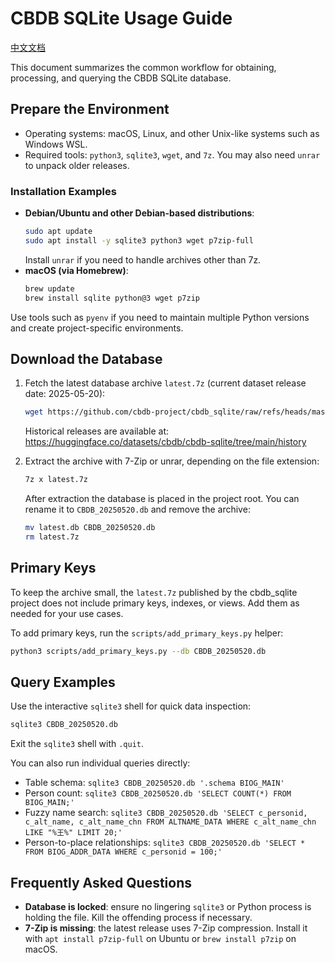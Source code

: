 # CBDB SQLite Usage Guide

[中文文档](./USAGE.zh.md)

This document summarizes the common workflow for obtaining, processing, and querying the CBDB SQLite database.

## Prepare the Environment
- Operating systems: macOS, Linux, and other Unix-like systems such as Windows WSL.
- Required tools: `python3`, `sqlite3`, `wget`, and `7z`. You may also need `unrar` to unpack older releases.

### Installation Examples
- **Debian/Ubuntu and other Debian-based distributions**:
  ```bash
  sudo apt update
  sudo apt install -y sqlite3 python3 wget p7zip-full
  ```
  Install `unrar` if you need to handle archives other than 7z.
- **macOS (via Homebrew)**:
  ```bash
  brew update
  brew install sqlite python@3 wget p7zip
  ```

Use tools such as `pyenv` if you need to maintain multiple Python versions and create project-specific environments.

## Download the Database
1. Fetch the latest database archive `latest.7z` (current dataset release date: 2025-05-20):
   ```bash
   wget https://github.com/cbdb-project/cbdb_sqlite/raw/refs/heads/master/latest.7z
   ```
   Historical releases are available at: https://huggingface.co/datasets/cbdb/cbdb-sqlite/tree/main/history
2. Extract the archive with 7-Zip or unrar, depending on the file extension:
   ```bash
   7z x latest.7z
   ```

   After extraction the database is placed in the project root. You can rename it to `CBDB_20250520.db` and remove the archive:
   ```bash
   mv latest.db CBDB_20250520.db
   rm latest.7z
   ```

## Primary Keys
To keep the archive small, the `latest.7z` published by the cbdb_sqlite project does not include primary keys, indexes, or views. Add them as needed for your use cases.

To add primary keys, run the `scripts/add_primary_keys.py` helper:
```bash
python3 scripts/add_primary_keys.py --db CBDB_20250520.db
```

## Query Examples

Use the interactive `sqlite3` shell for quick data inspection:
```bash
sqlite3 CBDB_20250520.db
```

Exit the `sqlite3` shell with `.quit`.

You can also run individual queries directly:
- Table schema: `sqlite3 CBDB_20250520.db '.schema BIOG_MAIN'`
- Person count: `sqlite3 CBDB_20250520.db 'SELECT COUNT(*) FROM BIOG_MAIN;'`
- Fuzzy name search: `sqlite3 CBDB_20250520.db 'SELECT c_personid, c_alt_name, c_alt_name_chn FROM ALTNAME_DATA WHERE c_alt_name_chn LIKE "%王%" LIMIT 20;'`
- Person-to-place relationships: `sqlite3 CBDB_20250520.db 'SELECT * FROM BIOG_ADDR_DATA WHERE c_personid = 100;'`

## Frequently Asked Questions
- **Database is locked**: ensure no lingering `sqlite3` or Python process is holding the file. Kill the offending process if necessary.
- **7-Zip is missing**: the latest release uses 7-Zip compression. Install it with `apt install p7zip-full` on Ubuntu or `brew install p7zip` on macOS.
